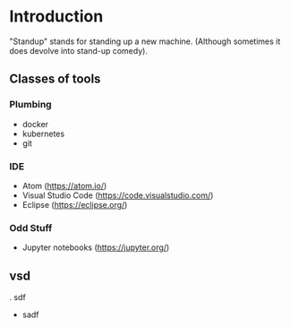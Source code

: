 # Introduction

"Standup" stands for standing up a new machine.  (Although sometimes it does devolve into stand-up comedy).

## Classes of tools

### Plumbing
- docker
- kubernetes
- git

### IDE
- Atom (https://atom.io/)
- Visual Studio Code (https://code.visualstudio.com/)
- Eclipse (https://eclipse.org/)


### Odd Stuff
- Jupyter notebooks (https://jupyter.org/)

## vsd
. sdf
* sadf
